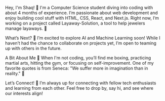 Hey, I'm Shaq! 👋
I'm a Computer Science student diving into coding with about 4 months of experience. I’m passionate about web development and enjoy building cool stuff with HTML, CSS, React, and Next.js. Right now, I’m working on a project called Layaway-Solution, a tool to help jewelers manage layaways. 💎

What’s Next? 🚀
I’m excited to explore AI and Machine Learning soon! While I haven’t had the chance to collaborate on projects yet, I’m open to teaming up with others in the future.

A Bit About Me 🥋
When I'm not coding, you’ll find me boxing, practicing martial arts, hitting the gym, or focusing on self-improvement. One of my favorite quotes is from Seneca: "We suffer more in imagination than in reality." 🧠

Let’s Connect! 🤝
I’m always up for connecting with fellow tech enthusiasts and learning from each other. Feel free to drop by, say hi, and see where our interests align!
